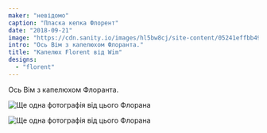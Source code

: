 ```yaml
---
maker: "невідомо"
caption: "Пласка кепка Флорент"
date: "2018-09-21"
image: "https://cdn.sanity.io/images/hl5bw8cj/site-content/05241effbb4966cca830512f81b1910e7ecf46f8-1094x889.jpg"
intro: "Ось Вім з капелюхом Флоранта."
title: "Капелюх Florent від Wim"
designs:
  - "florent"
---
```


Ось Вім з капелюхом Флоранта.


![Ще одна фотографія від цього Флорана](https://posts.freesewing.org/uploads/florent_by_wim_2_fd067a2d8c.jpg "Ще одна фотографія від цього Флорана")

![Ще одна фотографія від цього Флорана](https://posts.freesewing.org/uploads/florent_by_wim_3_add715829e.jpg)
